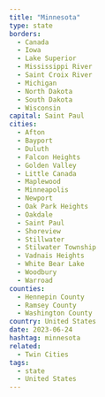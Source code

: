 ```yaml
---
title: "Minnesota"
type: state
borders:
  - Canada
  - Iowa
  - Lake Superior
  - Mississippi River
  - Saint Croix River
  - Michigan
  - North Dakota
  - South Dakota
  - Wisconsin
capital: Saint Paul
cities:
  - Afton
  - Bayport
  - Duluth
  - Falcon Heights
  - Golden Valley
  - Little Canada
  - Maplewood
  - Minneapolis
  - Newport
  - Oak Park Heights
  - Oakdale
  - Saint Paul
  - Shoreview
  - Stillwater
  - Stilwater Township
  - Vadnais Heights
  - White Bear Lake
  - Woodbury
  - Warroad
counties:
  - Hennepin County
  - Ramsey County
  - Washington County
country: United States
date: 2023-06-24
hashtag: minnesota
related:
  - Twin Cities
tags:
  - state
  - United States
---
```

